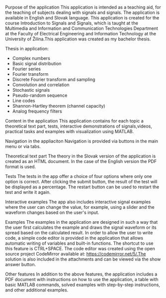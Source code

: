 Purpose of the application
This application is intended as a teaching aid, for the teaching of subjects dealing with signals and signals. The application is available in English and Slovak language. This application is created for the course Introduction to Signals and Signals, which is taught at the Multimedia and Information and Communication Technologies Department at the Faculty of Electrical Engineering and Information Technology at the University of Žilina.This application was created as my bachelor thesis.

Thesis in application: 
- Complex numbers
- Basic signal distribution
- Fourier series
- Fourier transform
- Discrete Fourier transform and sampling
- Convolution and correlation
- Stochastic signals
- Pseudo-random sequence
- Line codes
- Shannon-Hartley theorem (channel capacity)
- Analog frequency filters

Content in the application
This application contains for each topic a theoretical text part, tests, interactive demonstrations of signals,videos, practical tasks and examples with visualization using MATLAB.

Navigation in the appliaciton
Navigation is provided via buttons in the main menu or via tabs.


Theoretical text part
The theory in the Slovak version of the application is created as an HTML document. In the case of the English version the PDF format is used.


Tests
The tests in the app offer a choice of four options where only one option is correct. After clicking the submit button, the result of the test will be displayed as a percentage. The restart button can be used to restart the test and write it again.

Interactive examples
The app also includes interactive signal examples where the user can change the value, for example, using a slider and the waveform changes based on the user's input.


Examples
The examples in the application are designed in such a way that the user first calculates the example and draws the signal waveform or its spread based on the calculated result. In order to allow the user to write code, a simple code editor is provided in the application that allows automatic writing of variables and built-in functions. The shortcut to use this feature is CTRL+SPACE. The code editor was created using the open source project CodeMirror available at: https://codemirror.net/5/.The solution is also included in the attachments and can be viewed via the show answer button.


Other features
In addition to the above features, the application includes a PDF document with instructions on how to use the application, a table with basic MATLAB commands, solved examples with step-by-step instructions, and other additional examples.
